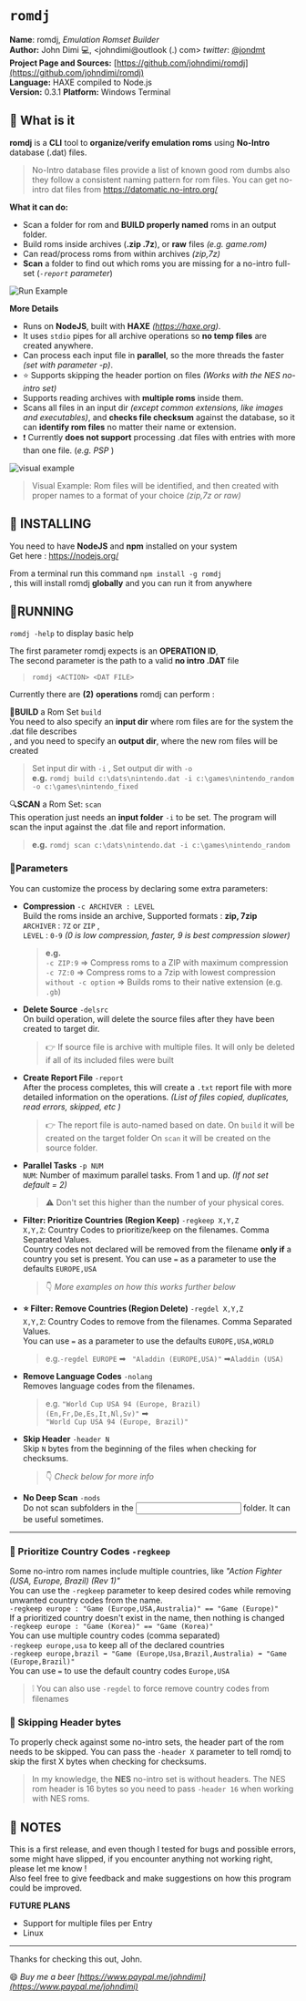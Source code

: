 # `romdj`

**Name**: romdj, *Emulation Romset Builder*   
**Author:** John Dimi :computer:, <johndimi@outlook (.) com> *twitter*: [@jondmt](https://twitter.com/jondmt)  
**Project Page and Sources:** [https://github.com/johndimi/romdj](https://github.com/johndimi/romdj)  
**Language:** HAXE compiled to Node.js  
**Version:** 0.3.1 **Platform:** Windows Terminal  


## :mega: What is it

**romdj** is a **CLI** tool to **organize/verify emulation roms** using **No-Intro** database (.dat) files.

> No-Intro database files provide a list of known good rom dumbs also they follow a consistent naming pattern for rom files. You can get no-intro dat files from https://datomatic.no-intro.org/

**What it can do:**  

- Scan a folder for rom  and **BUILD properly named** roms in an output folder.
- Build roms inside archives (**.zip .7z**), or **raw** files *(e.g. game.rom)*
- Can read/process roms from within archives *(zip,7z)*
- **Scan** a folder to find out which roms you are missing for a no-intro full-set  (*`-report` parameter*)


![Run Example](media/demorun1.gif)  

**More Details**

- Runs on **NodeJS**, built with **HAXE** *(https://haxe.org)*.
- It uses `stdio` pipes for all archive operations so **no temp files** are created anywhere.
- Can process each input file in **parallel**, so the more threads the faster *(set with parameter -p)*.
- :star: Supports skipping the header portion on files *(Works with the NES no-intro set)*
- Supports reading archives with **multiple roms** inside them.
- Scans all files in an input dir *(except common extensions, like images and executables)*, and **checks file checksum** against the database, so it can **identify rom files** no matter their name or extension.
- :exclamation: Currently **does not support** processing .dat files with entries with more than one file. (*e.g. PSP* )

![visual example](media/file_example.png)  
> Visual Example: Rom files will be identified, and then created with proper names to a format of your choice *(zip,7z or raw)*

## :construction_worker: ​INSTALLING

You need to have **NodeJS** and **npm** installed on your system  
Get here : https://nodejs.org/

From a terminal run this command `npm install -g romdj`   
, this will install romdj **globally** and you can run it from anywhere

## :running:RUNNING

`romdj -help` to display basic help

The first parameter romdj expects is an **OPERATION ID**,   
The second parameter is the path to a valid **no intro .DAT** file  

> `romdj <ACTION> <DAT FILE>`   

Currently there are **(2)** **operations** romdj can perform :

:wrench:**BUILD** a Rom Set `build`  
You need to also specify an **input dir** where rom files are for the system the .dat file describes  
, and you need to specify an **output dir**, where the new rom files will be created  

> Set input dir with `-i`  , Set output dir with `-o`  
> **e.g.** `romdj build c:\dats\nintendo.dat -i c:\games\nintendo_random -o c:\games\nintendo_fixed`

:mag:**SCAN** a Rom Set: `scan`  
This operation just needs an **input folder** `-i` to be set. The program will scan the input against the .dat file and report information.  

> **e.g.** `romdj scan c:\dats\nintendo.dat -i c:\games\nintendo_random`

### :hammer:**Parameters**  
You can customize the process by declaring some extra parameters:  

- **Compression** `-c ARCHIVER : LEVEL`   
  Build the roms inside an archive, Supported formats : **zip, 7zip**  
  `ARCHIVER` : `7Z` or `ZIP` ,  
  `LEVEL` : `0-9` *(0 is low compression, faster, 9 is best compression slower)*  
  
  > **e.g.**  
  > `-c ZIP:9` => Compress roms to a ZIP with maximum compression  
  > `-c 7Z:0` => Compress roms to a 7zip with lowest compression  
  > `without -c option` => Builds roms to their native extension (e.g. `.gb`)

- **Delete Source** `-delsrc`  
  On build operation, will delete the source files after they have been created to target dir.  
  
  > :point_right: If source file is archive with multiple files. It will only be deleted if all of its included files were built
  
- **Create Report File** `-report`  
  After the process completes,  this will create a `.txt` report file with more detailed information on the operations. *(List of files copied, duplicates, read errors, skipped, etc )*   

  > :point_right:  The report file is auto-named based on date. On `build` it will be created on the target folder On `scan` it will be created on the source folder.

- **Parallel Tasks** `-p NUM`  
  `NUM`: Number of maximum parallel tasks. From 1 and up. *(If not set default = 2)*   

  > :warning: Don't set this higher than the number of your physical cores.

- **Filter: Prioritize Countries (Region Keep)** `-regkeep X,Y,Z`  
  `X,Y,Z`: Country Codes to prioritize/keep on the filenames. Comma Separated Values.  
  Country codes not declared will be removed from the filename **only if** a country you set is present.
  You can use `=` as a parameter to use the defaults `EUROPE,USA`  
  
  > :point_down: *More examples on how this works further below*  
  
- **:star: Filter: Remove Countries (Region Delete)** `-regdel X,Y,Z`   
  `X,Y,Z`: Country Codes to remove from the filenames. Comma Separated Values.  
  You can use `=` as a parameter to use the defaults `EUROPE,USA,WORLD`   
  
  > e.g.`-regdel EUROPE` ➡ ` "Aladdin (EUROPE,USA)"` ➡`Aladdin (USA)`
  
- **Remove Language Codes** `-nolang`  
  Removes language codes from the filenames.   

  > e.g. `"World Cup USA 94 (Europe, Brazil) (En,Fr,De,Es,It,Nl,Sv)"` ➡  
  > `"World Cup USA 94 (Europe, Brazil)"`

- **Skip Header** `-header N`  
  Skip `N` bytes from the beginning of the files when checking for checksums.   

  > :point_down: *Check below for more info*

- **No Deep Scan** `-nods`  
  Do not scan subfolders in the <input> folder. It can be useful sometimes.

----

### :baby_chick: Prioritize Country Codes `-regkeep`

Some no-intro rom names include multiple countries, like *"Action Fighter (USA, Europe, Brazil) (Rev 1)"*  
You can use the `-regkeep` parameter to keep desired codes while removing unwanted country codes from the name.   
`-regkeep europe : "Game (Europe,USA,Australia)" == "Game (Europe)"`  
If a prioritized country doesn't exist in the name, then nothing is changed  
`-regkeep europe : "Game (Korea)" == "Game (Korea)"`  
You can use multiple country codes (comma separated)  
`-regkeep europe,usa` to keep all of the declared countries  
`-regkeep europe,brazil ➡ "Game (Europe,Usa,Brazil,Australia) ➡ "Game (Europe,Brazil)"`  
You can use `=` to use the default country codes `Europe,USA`  

> :grey_exclamation: You can also use `-regdel` to force remove country codes from filenames


### :baby_chick: Skipping Header bytes

To properly check against some no-intro sets, the header part of the rom needs to be skipped. You can pass the `-header X` parameter to tell romdj to skip the first X bytes when checking for checksums.

> In my knowledge, the **NES** no-intro set is without headers. The NES rom header is 16 bytes so you need to pass `-header 16` when working with NES roms.




## :paperclip: NOTES

This is a first release, and even though I tested for bugs and possible errors, some might have slipped, if you encounter anything not working right, please let me know !  
Also feel free to give feedback and make suggestions on how this program could be improved.

**FUTURE PLANS**

- Support for multiple files per Entry
- Linux

----

Thanks for checking this out, 
John.


:smile: *Buy me a beer [https://www.paypal.me/johndimi](https://www.paypal.me/johndimi)*